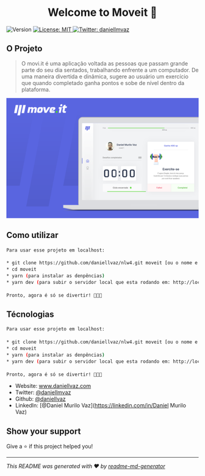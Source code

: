 <h1 align="center">Welcome to Moveit 👋</h1>
<p>
  <img alt="Version" src="https://img.shields.io/badge/version-1.0.0-blue.svg?cacheSeconds=2592000" />
  <a href="#" target="_blank">
    <img alt="License: MIT" src="https://img.shields.io/badge/License-MIT-yellow.svg" />
  </a>
  <a href="https://twitter.com/daniellmvaz" target="_blank">
    <img alt="Twitter: daniellmvaz" src="https://img.shields.io/twitter/follow/daniellmvaz.svg?style=social" />
  </a>
</p>

## O Projeto

> O movi.it é uma aplicação voltada as pessoas que passam grande parte do seu dia sentados, trabalhando
> enfrente a um computador. De uma maneira divertida e dinâmica, sugere ao usuário um exercício que quando
> completado ganha pontos e sobe de nível dentro da plataforma.

<img alt="logo" src="https://github.com/daniellvaz/NLW4/blob/main/Frame%201.svg" />

## Como utilizar

```sh
Para usar esse projeto em localhost:

* git clone https://github.com/daniellvaz/nlw4.git moveit [ou o nome e sua preferencia]
* cd moveit
* yarn (para instalar as denpências)
* yarn dev (para subir o servidor local que esta rodando em: http://localhost:300)

Pronto, agora é só se divertir! 🚀🔥😀
```

## Técnologias

```sh
Para usar esse projeto em localhost:

* git clone https://github.com/daniellvaz/nlw4.git moveit [ou o nome e sua preferencia]
* cd moveit
* yarn (para instalar as denpências)
* yarn dev (para subir o servidor local que esta rodando em: http://localhost:300)

Pronto, agora é só se divertir! 🚀🔥😀
```

* Website: www.daniellvaz.com
* Twitter: [@daniellmvaz](https://twitter.com/daniellmvaz)
* Github: [@daniellvaz](https://github.com/daniellvaz)
* LinkedIn: [@Daniel Murilo Vaz](https://linkedin.com/in/Daniel Murilo Vaz)

## Show your support

Give a ⭐️ if this project helped you!

***
_This README was generated with ❤️ by [readme-md-generator](https://github.com/kefranabg/readme-md-generator)_
